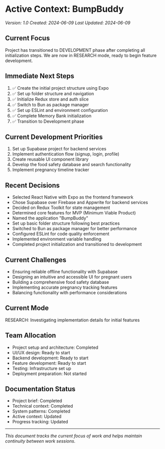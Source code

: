 # Active Context: BumpBuddy

_Version: 1.0_
_Created: 2024-06-09_
_Last Updated: 2024-06-09_

## Current Focus

Project has transitioned to DEVELOPMENT phase after completing all initialization steps. We are now in RESEARCH mode, ready to begin feature development.

## Immediate Next Steps

1. ✅ Create the initial project structure using Expo
2. ✅ Set up folder structure and navigation
3. ✅ Initialize Redux store and auth slice
4. ✅ Switch to Bun as package manager
5. ✅ Set up ESLint and environment configuration
6. ✅ Complete Memory Bank initialization
7. ✅ Transition to Development phase

## Current Development Priorities

1. Set up Supabase project for backend services
2. Implement authentication flow (signup, login, profile)
3. Create reusable UI component library
4. Develop the food safety database and search functionality
5. Implement pregnancy timeline tracker

## Recent Decisions

- Selected React Native with Expo as the frontend framework
- Chose Supabase over Firebase and Appwrite for backend services
- Decided on Redux Toolkit for state management
- Determined core features for MVP (Minimum Viable Product)
- Named the application "BumpBuddy"
- Set up basic folder structure following best practices
- Switched to Bun as package manager for better performance
- Configured ESLint for code quality enforcement
- Implemented environment variable handling
- Completed project initialization and transitioned to development

## Current Challenges

- Ensuring reliable offline functionality with Supabase
- Designing an intuitive and accessible UI for pregnant users
- Building a comprehensive food safety database
- Implementing accurate pregnancy tracking features
- Balancing functionality with performance considerations

## Current Mode

RESEARCH: Investigating implementation details for initial features

## Team Allocation

- Project setup and architecture: Completed
- UI/UX design: Ready to start
- Backend development: Ready to start
- Feature development: Ready to start
- Testing: Infrastructure set up
- Deployment preparation: Not started

## Documentation Status

- Project brief: Completed
- Technical context: Completed
- System patterns: Completed
- Active context: Updated
- Progress tracking: Updated

---

_This document tracks the current focus of work and helps maintain continuity between work sessions._
